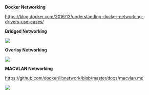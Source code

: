 **Docker Networking**

https://blog.docker.com/2016/12/understanding-docker-networking-drivers-use-cases/

**Bridged Networking**

<img src="https://itjumpstart.files.wordpress.com/2016/12/bridge.png">

**Overlay Networking**

<img src="https://itjumpstart.files.wordpress.com/2016/12/overlay.png">

**MACVLAN Networking**

https://github.com/docker/libnetwork/blob/master/docs/macvlan.md

<img src="https://itjumpstart.files.wordpress.com/2016/12/macvlan.png">
